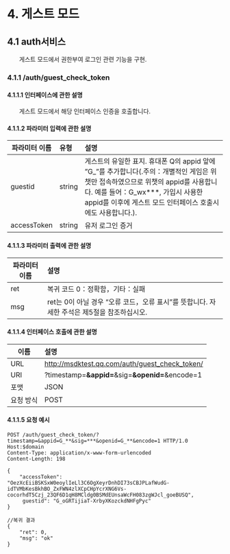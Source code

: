 ﻿# 4. 게스트 모드

## 4.1 auth서비스

　　게스트 모드에서 권한부여 로그인 관련 기능을 구현.

### 4.1.1 /auth/guest_check_token 


#### 4.1.1.1 인터페이스에 관한 설명 

　　게스트 모드에서 해당 인터페이스 인증을 호출합니다.

#### 4.1.1.2 파라미터 입력에 관한 설명 

| 파라미터 이름| 유형|설명|
| ------------- |:-------------|:-----|
| guestid|string| 게스트의 유일한 표지. 휴대폰 Q의 appid 앞에 ”G_”를 추가합니다(.주의：개별적인 게임은 위챗만 접속하였으므로 위챗의 appid를 사용합니다. 예를 들어：G_wx***, 가입시 사용한 appid를 이후에 게스트 모드 인터페이스 호출시에도 사용합니다.).|
| accessToken|string|유저 로그인 증거 |

#### 4.1.1.3 파라미터 출력에 관한 설명 

| 파라미터 이름| 설명|
| ------------- |:-----|
| ret|복귀 코드  0：정확함，기타：실패 |
| msg|ret는 0이 아닐 경우 “오류 코드，오류 표시”를 뜻합니다. 자세한 주석은 제5절을 참조하십시오.|

#### 4.1.1.4 인터페이스 호출에 관한 설명 
|이름| 설명|
| ------------- |:-----|
| URL|http://msdktest.qq.com/auth/guest_check_token/ |
| URI|?timestamp=**&appid=**&sig=**&openid=**&encode=1|
| 포맷|JSON |
| 요청 방식|POST  |

#### 4.1.1.5 요청 예시 

	POST /auth/guest_check_token/?timestamp=&appid=G_**&sig=***&openid=G_**&encode=1 HTTP/1.0
	Host:$domain
	Content-Type: application/x-www-form-urlencoded
	Content-Length: 198
	
	{
	    "accessToken": "OezXcEiiBSKSxW0eoylIeLl3C6OgXeyrDnhDI73sCBJPLafWudG-idTVMbKesBkhBO_ZxFWN4zlXCpCHpYcrXNG6Vs-cocorhdT5Czj_23QF6D1qH8MCldg0BSMdEUnsaWcFH083zgWJcl_goeBUSQ",
	     guestid": "G_oGRTijiaT-XrbyXKozckdNHFgPyc"
	}
	
	//복귀 결과
	{
	    "ret": 0,
	    "msg": "ok"
	}

